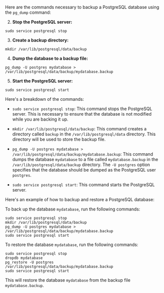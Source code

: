 
Here are the commands necessary to backup a PostgreSQL database using the `pg_dump` command:

2. **Stop the PostgreSQL server:**

```
sudo service postgresql stop
```

3. **Create a backup directory:**

```
mkdir /var/lib/postgresql/data/backup
```

4. **Dump the database to a backup file:**

```
pg_dump -U postgres mydatabase > /var/lib/postgresql/data/backup/mydatabase.backup
```

5. **Start the PostgreSQL server:**

```
sudo service postgresql start
```

Here's a breakdown of the commands:

- `sudo service postgresql stop`: This command stops the PostgreSQL server. This is necessary to ensure that the database is not modified while you are backing it up.
    
- `mkdir /var/lib/postgresql/data/backup`: This command creates a directory called `backup` in the `/var/lib/postgresql/data` directory. This directory will be used to store the backup file.
    
- `pg_dump -U postgres mydatabase > /var/lib/postgresql/data/backup/mydatabase.backup`: This command dumps the database `mydatabase` to a file called `mydatabase.backup` in the `/var/lib/postgresql/data/backup` directory. The `-U postgres` option specifies that the database should be dumped as the PostgreSQL user `postgres`.
    
- `sudo service postgresql start`: This command starts the PostgreSQL server.
    

Here's an example of how to backup and restore a PostgreSQL database:

To back up the database `mydatabase`, run the following commands:

```
sudo service postgresql stop
mkdir /var/lib/postgresql/data/backup
pg_dump -U postgres mydatabase > /var/lib/postgresql/data/backup/mydatabase.backup
sudo service postgresql start
```

To restore the database `mydatabase`, run the following commands:

```
sudo service postgresql stop
dropdb mydatabase
pg_restore -U postgres /var/lib/postgresql/data/backup/mydatabase.backup
sudo service postgresql start
```

This will restore the database `mydatabase` from the backup file `mydatabase.backup`.
